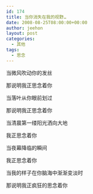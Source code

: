 ```yaml
---
id: 174
title: 当你消失在我的视野…
date: 2008-08-25T08:00:00+00:00
author: jeehon
layout: post
categories:
  - 其他
tags:
  - 思念
---
```

当微风吹动你的发丝
  
那说明我正思念着你
  
当落叶从你眼前划过
  
那说明我正思念着你
  
当清晨第一缕阳光洒向大地
  
我正思念着你
  
当夜幕降临的瞬间
  
我正思念着你
  
当我的样子在你脑海中渐渐变淡时
  
那说明我正疯狂的思念着你
